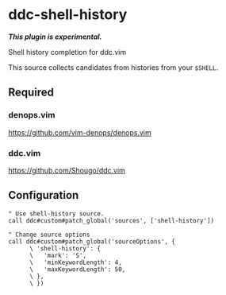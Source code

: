 # ddc-shell-history

***This plugin is experimental.***

Shell history completion for ddc.vim

This source collects candidates from histories from your `$SHELL`.

## Required

### denops.vim

https://github.com/vim-denops/denops.vim

### ddc.vim

https://github.com/Shougo/ddc.vim

## Configuration

```vim
" Use shell-history source.
call ddc#custom#patch_global('sources', ['shell-history'])

" Change source options
call ddc#custom#patch_global('sourceOptions', {
      \ 'shell-history': {
      \   'mark': 'S',
      \   'minKeywordLength': 4,
      \   'maxKeywordLength': 50,
      \ },
      \ })
```
